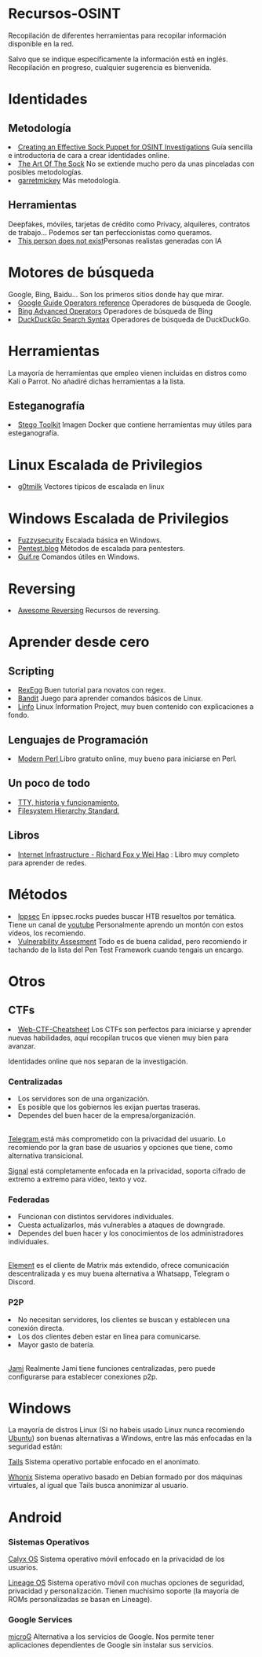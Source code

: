 # Recursos-OSINT
Recopilación de diferentes herramientas para recopilar información disponible en la red.

<div> Salvo que se indique específicamente la información está en inglés.
  <br>
Recopilación en progreso, cualquier sugerencia es bienvenida.</div>

<h1>Identidades</h1>
<h2>Metodología</h2>
<li><a
        href="https://jakecreps.com/sock-puppets/">Creating an Effective Sock Puppet for OSINT Investigations</a> Guía sencilla e introductoria de cara a crear identidades online.</li>
    <li><a href="https://www.secjuice.com/the-art-of-the-sock-osint-humint/">The Art Of The Sock</a> No se extiende mucho pero da unas pinceladas con posibles metodologías.</li>
<li><a href="https://www.reddit.com/r/OSINT/comments/dp70jr/my_process_for_setting_up_anonymous_sockpuppet/">garretmickey</a> Más metodología.</li> 

<h2>Herramientas</h2>
Deepfakes, móviles, tarjetas de crédito como Privacy, alquileres, contratos de trabajo... Podemos ser tan perfeccionistas como queramos.
<li><a href="https://www.thispersondoesnotexist.com/">This person does not exist</a>Personas realistas generadas con IA</li> 
    
<h1>Motores de búsqueda</h1>
  Google, Bing, Baidu... Son los primeros sitios donde hay que mirar.
<li><a href="http://www.googleguide.com/advanced_operators_reference.html">Google Guide Operators reference</a> Operadores de búsqueda de Google.</li>
<li><a href="https://www.bruceclay.com/blog/bing-google-advanced-search-operators/">Bing Advanced Operators</a> Operadores de búsqueda de Bing
</li>
<li><a href="https://help.duckduckgo.com/duckduckgo-help-pages/results/syntax/">DuckDuckGo Search Syntax</a> Operadores de búsqueda de DuckDuckGo.</li>

<h1>Herramientas</h1>
<p>La mayoría de herramientas que empleo vienen incluidas en distros como Kali o Parrot. No añadiré dichas herramientas a la lista.
</p>
<h2>Esteganografía</h2>
<li><a href="https://github.com/DominicBreuker/stego-toolkit/"> Stego Toolkit</a> Imagen Docker que contiene herramientas muy útiles para esteganografía.</li>

  

<h1>Linux Escalada de Privilegios</h1>
<li> <a href="https://blog.g0tmi1k.com/2011/08/basic-linux-privilege-escalation/">g0tmilk</a> Vectores típicos de
    escalada en linux</li>
    
<h1>Windows Escalada de Privilegios</h1>
<li> <a href="https://www.fuzzysecurity.com/tutorials/16.html/">Fuzzysecurity</a> Escalada básica en Windows.</li>
<li> <a href="https://pentest.blog/windows-privilege-escalation-methods-for-pentesters/
">Pentest.blog</a> Métodos de escalada para pentesters.</li>
<li><a href="https://guif.re/windowseop">Guif.re</a> Comandos útiles en Windows.</li>

<h1>Reversing</h1>
<li><a href="https://github.com/tylerha97/awesome-reversing/">Awesome Reversing</a> Recursos de reversing.</li>

<h1>Aprender desde cero</h1>
<h2>Scripting</h2>
<li><a href="http://www.rexegg.com/">RexEgg</a> Buen tutorial para novatos con regex.</li>
<li><a href="https://overthewire.org/wargames/bandit/">Bandit</a> Juego para aprender comandos básicos de Linux.</li>
<li><a href="http://www.linfo.org/stdio.html">Linfo</a> Linux Information Project, muy buen contenido con explicaciones a
    fondo.</li>
<h2>Lenguajes de Programación</h2>
<li><a href="http://modernperlbooks.com/books/modern_perl_2014/"> Modern Perl </a> Libro gratuito online, muy bueno para iniciarse en Perl.</li>
<h2>Un poco de todo</h2>
<li><a href="http://www.linusakesson.net/programming/tty/"> TTY, historia y funcionamiento.</a></li>
<li><a href="https://www.pathname.com/fhs/pub/fhs-2.3.html#THEUSRHIERARCHY%20%22Filesystem%20Hierarchy%20Standard"> Filesystem
        Hierarchy Standard.</a></li>
<h2>Libros</h2>
<li><a href="https://www.taylorfrancis.com/books/internet-infrastructure-richard-fox-wei-hao/10.1201/9781315175577">Internet Infrastructure - Richard Fox y Wei Hao</a> : Libro muy completo para aprender de redes.</li>

<h1>Métodos</h1>
<li><a href="https://ippsec.rocks/">Ippsec</a> En ippsec.rocks puedes buscar HTB resueltos por temática. Tiene un canal
    de <a href="https://www.youtube.com/channel/UCa6eh7gCkpPo5XXUDfygQQA">youtube</a> Personalmente aprendo un montón con
    estos vídeos, los recomiendo.</li>
<li><a href="http://www.vulnerabilityassessment.co.uk/">Vulnerability Assesment</a> Todo es de buena calidad, pero
    recomiendo ir tachando de la lista del Pen Test Framework cuando tengais un encargo.</li>


<h1>Otros</h1>
<h2>CTFs</h2>
<li><a href="https://github.com/w181496/Web-CTF-Cheatsheet">Web-CTF-Cheatsheet</a> Los CTFs son perfectos para iniciarse y aprender nuevas habilidades, aquí recopilan trucos que vienen muy bien para avanzar.</li>

























Identidades online que nos separan de la investigación.
<h3>Centralizadas</h3>
<li>Los servidores son de una organización. </li>
<li> Es posible que los gobiernos les exijan puertas traseras. </li>
<li> Dependes del buen hacer de la empresa/organización.</li>
  <br>
<p><a href="https://telegram.org/">Telegram </a> está más comprometido con la privacidad del usuario. Lo recomiendo por la gran base de usuarios y opciones que tiene, como alternativa transicional.
<p><a href="https://signal.org/">Signal</a> está completamente enfocada en la privacidad, soporta cifrado de extremo a extremo para vídeo, texto y voz. 

<h3>Federadas</h3>
<li>Funcionan con distintos servidores individuales. </li>
<li>Cuesta actualizarlos, más vulnerables a ataques de downgrade.</li>
<li>Dependes del buen hacer y los conocimientos de los administradores individuales.</li>
  <br>

<a href="https://element.io/">Element</a> es el cliente de Matrix más extendido, ofrece comunicación descentralizada y es muy buena alternativa a Whatsapp, Telegram o Discord.

<h3>P2P</h3>
<li>No necesitan servidores, los clientes se buscan y establecen una conexión directa.</li>
<li>Los dos clientes deben estar en línea para comunicarse.</li>
<li>Mayor gasto de batería.</li>
  <br>

<a href="https://jami.net/">Jami</a> Realmente Jami tiene funciones centralizadas, pero puede configurarse para establecer conexiones p2p.

<h1>Windows</h1>
<p>La mayoría de distros Linux (Si no habeis usado Linux nunca recomiendo <a href="https://ubuntu.com/">Ubuntu</a>) son buenas alternativas a Windows, entre las más enfocadas en la seguridad están:</p>
<p><a href="https://tails.boum.org/">Tails</a> Sistema operativo portable enfocado en el anonimato.</p>
<p><a href="https://www.whonix.org/">Whonix</a> Sistema operativo basado en Debian formado por dos máquinas virtuales, al igual que Tails busca anonimizar al usuario.</p>

<h1>Android</h1>
<h3>Sistemas Operativos</h3>
<p><a href="https://calyxos.org/">Calyx OS</a> Sistema operativo móvil enfocado en la privacidad de los usuarios.</p>
<p><a href="https://www.lineageos.org/">Lineage OS</a> Sistema operativo móvil con muchas opciones de seguridad, privacidad y personalización. Tienen muchísimo soporte (la mayoría de ROMs personalizadas se basan en Lineage).</p>
<h3>Google Services</h3>
<p><a href="https://microg.org/">microG</a> Alternativa a los servicios de Google. Nos permite tener aplicaciones dependientes de Google sin instalar sus servicios.</p>
